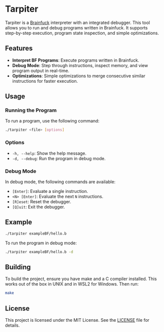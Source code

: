 # Tarpiter 

Tarpiter is a [Brainfuck](https://en.wikipedia.org/wiki/Brainfuck) interpreter with an integrated debugger. This tool allows you to run and debug programs written in Brainfuck. It supports step-by-step execution, program state inspection, and simple optimizations.

## Features

- **Interpret BF Programs**: Execute programs written in Brainfuck.
- **Debug Mode**: Step through instructions, inspect memory, and view program output in real-time.
- **Optimizations**: Simple optimizations to merge consecutive similar instructions for faster execution.

## Usage

### Running the Program

To run a program, use the following command:

```bash
./tarpiter <file> [options]
```

### Options

- `-h, --help`: Show the help message.
- `-d, --debug`: Run the program in debug mode.

### Debug Mode

In debug mode, the following commands are available:

- `[Enter]`: Evaluate a single instruction.
- `<N> [Enter]`: Evaluate the next `N` instructions.
- `[R]eset`: Reset the debugger.
- `[Q]uit`: Exit the debugger.

## Example

```bash
./tarpiter exampleBF/hello.b
```

To run the program in debug mode:

```bash
./tarpiter exampleBF/hello.b -d
```

## Building

To build the project, ensure you have make and a C compiler installed. This works out of the box in UNIX and in WSL2 for Windows. Then run:

```bash
make
```

## License

This project is licensed under the MIT License. See the [LICENSE](LICENSE) file for details.
